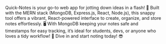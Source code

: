 Quick-Notes is your go-to web app for jotting down ideas in a flash! 📝 Built with the MERN stack (MongoDB, Express.js, React, Node.js), this snappy tool offers a vibrant, React-powered interface to create,
organize, and store notes effortlessly. 🖥️ With MongoDB keeping your notes safe and timestamps for easy tracking, it’s ideal for students, devs, or anyone who loves a tidy workflow! 🚀 Dive in and start noting 
today! 😎

